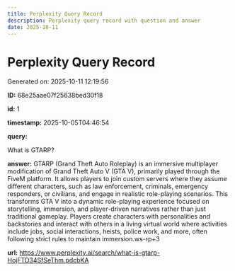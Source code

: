 ```yaml
---
title: Perplexity Query Record
description: Perplexity query record with question and answer
date: 2025-10-11
---
```


# Perplexity Query Record

Generated on: 2025-10-11 12:19:56

**ID:** 68e25aae07f25638bed30f18

**id:** 1

**timestamp:** 2025-10-05T04:46:54

**query:**

What is GTARP?

**answer:** GTARP (Grand Theft Auto Roleplay) is an immersive multiplayer modification of Grand Theft Auto V (GTA V), primarily played through the FiveM platform. It allows players to join custom servers where they assume different characters, such as law enforcement, criminals, emergency responders, or civilians, and engage in realistic role-playing scenarios. This transforms GTA V into a dynamic role-playing experience focused on storytelling, immersion, and player-driven narratives rather than just traditional gameplay. Players create characters with personalities and backstories and interact with others in a living virtual world where activities include jobs, social interactions, heists, police work, and more, often following strict rules to maintain immersion.ws-rp+3

**url:** https://www.perplexity.ai/search/what-is-gtarp-HojFTD34SfSeThm.pdcbKA

